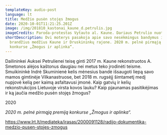 ```yaml
---
templateKey: audio-post
language: lt
title: Medžio pusėn stojęs žmogus
date: 2020-10-01T11:21:25.201Z
image: /img/201810_kastonai_kaune_d.petrulis.jpg
imageCredits: Paroda-protestas Vytauto al. Kaune. Dariaus Petrulio nuotrauka
shortDescription: Dvi moterys pasakoja apie savo nesėkmingus bandymus išsaugoti
  brandžius medžius Kaune ir Druskininkų rajone. 2020 m. pelnė pirmąją premiją
  konkurse „Žmogus ir aplinka“.
---
```

Dailininkei Auksei Petrulienei teisę ginti 2017 m. Kaune rekonstruotos A. Smetonos alėjos kaštonus daugiau nei metus teko įrodinėti teisme. Smuikininkė Indrė Skuminienė kelis mėnesius bandė išsaugoti liepą savo mamos gimtinėje Vilkanastruose, bet 2018 m. rugsėjį šimtametį medį nupjovė kelią per kaimą asfaltavusi įmonė. Kaip gatvių ir kelių rekonstrukcijos Lietuvoje virsta kovos lauku? Kaip pjaunamas pasitikėjimas ir ką jaučia medžio pusėn stojęs žmogus?

2020

*2020 m. pelnė pirmąją premiją konkurse „Žmogus ir aplinka“.*

https://www.lrt.lt/mediateka/irasas/2000091128/radijo-dokumentika-medzio-pusen-stojes-zmogus